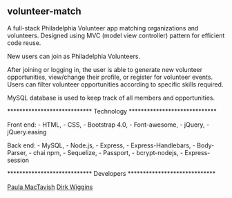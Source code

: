## volunteer-match
A full-stack Philadelphia Volunteer app matching organizations and volunteers. Designed using MVC (model view controller) pattern for efficient code reuse.

New users can join as Philadelphia Volunteers.

After joining or logging in, the user is able to generate new volunteer opportunities, view/change their profile, or register for volunteer events. Users can filter volunteer opportunities according to specific skills required.  

MySQL database is used to keep track of all members and opportunities. 

**************************** Technology *****************************

Front end:
    - HTML,
    - CSS,
    - Bootstrap 4.0,
    - Font-awesome,
    - jQuery,
    - jQuery.easing

Back end:
    - MySQL,
    - Node.js,
    - Express,
    - Express-Handlebars,
    - Body-Parser,
    - chai npm,
    - Sequelize,
    - Passport,
    - bcrypt-nodejs,
    - Express-session

**************************** Developers *****************************

[Paula MacTavish](https://github.com/pmactavish13)
[Dirk Wiggins](https://github.com/kridlet)
